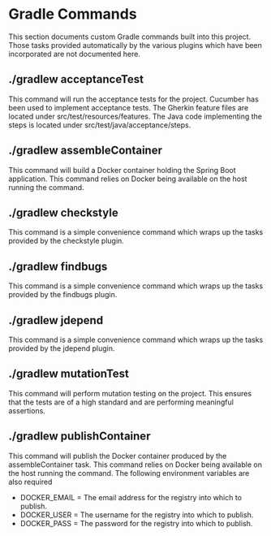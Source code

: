 # Gradle Commands
This section documents custom Gradle commands built into this project.
Those tasks provided automatically by the various plugins which have 
been incorporated are not documented here.

## ./gradlew acceptanceTest
This command will run the acceptance tests for the project. Cucumber has
been used to implement acceptance tests. The Gherkin feature files are
located under src/test/resources/features. The Java code implementing 
the steps is located under src/test/java/acceptance/steps.

## ./gradlew assembleContainer
This command will build a Docker container holding the Spring Boot 
application. This command relies on Docker being available on the host
running the command.

## ./gradlew checkstyle
This command is a simple convenience command which wraps up the tasks 
provided by the checkstyle plugin.

## ./gradlew findbugs
This command is a simple convenience command which wraps up the tasks 
provided by the findbugs plugin.

## ./gradlew jdepend
This command is a simple convenience command which wraps up the tasks 
provided by the jdepend plugin.

## ./gradlew mutationTest
This command will perform mutation testing on the project. This ensures
that the tests are of a high standard and are performing meaningful
assertions.

## ./gradlew publishContainer
This command will publish the Docker container produced by the 
assembleContainer task. This command relies on Docker being available 
on the host running the command. The following environment variables are 
also required
* DOCKER_EMAIL = The email address for the registry into which to publish.
* DOCKER_USER  = The username for the registry into which to publish.
* DOCKER_PASS  = The password for the registry into which to publish.
